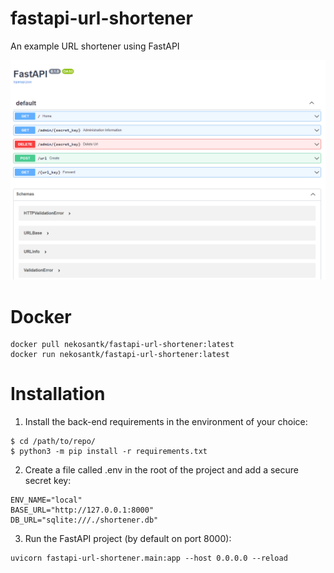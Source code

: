 # fastapi-url-shortener
 An example URL shortener using FastAPI

![img.png](img.png)


# Docker
```
docker pull nekosantk/fastapi-url-shortener:latest
docker run nekosantk/fastapi-url-shortener:latest
```

# Installation
1. Install the back-end requirements in the environment of your choice:
```
$ cd /path/to/repo/
$ python3 -m pip install -r requirements.txt
```
2. Create a file called .env in the root of the project and add a secure secret key:
```
ENV_NAME="local"
BASE_URL="http://127.0.0.1:8000"
DB_URL="sqlite:///./shortener.db"
```
3. Run the FastAPI project (by default on port 8000):
```
uvicorn fastapi-url-shortener.main:app --host 0.0.0.0 --reload
```